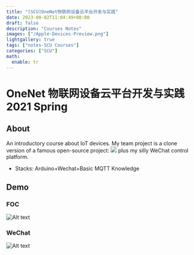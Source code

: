 ```yaml
---
title: "[SCU]OneNet物联网设备云平台开发与实践"
date: 2023-08-02T11:04:49+08:00
draft: false
description: "Courses Notes"
images: ["/Apple-Devices-Preview.png"]
lightgallery: true
tags: ["notes-SCU Courses"]
categories: ["SCU"]
math:
  enable: tr
---
```



# OneNet 物联网设备云平台开发与实践 2021 Spring

## About
An introductory course about IoT devices. My team project is a clone version of a famous open-source project: [![](https://img.shields.io/badge/Gitee-foc-blue)](https://gitee.com/coll45/foc)
plus my silly WeChat control platform.

- Stacks: Arduino+Wechat+Basic MQTT Knowledge

## Demo
### FOC
![Alt text](/SCUimages/FOC.png)
### WeChat
![Alt text](/SCUimages/小程序界面.png)